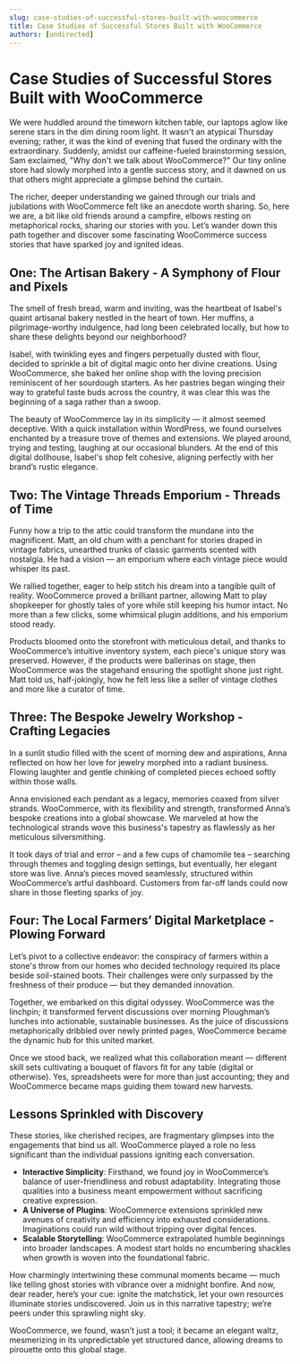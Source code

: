 ```yaml
---
slug: case-studies-of-successful-stores-built-with-woocommerce
title: Case Studies of Successful Stores Built with WooCommerce
authors: [undirected]
---
```



# Case Studies of Successful Stores Built with WooCommerce

We were huddled around the timeworn kitchen table, our laptops aglow like serene stars in the dim dining room light. It wasn't an atypical Thursday evening; rather, it was the kind of evening that fused the ordinary with the extraordinary. Suddenly, amidst our caffeine-fueled brainstorming session, Sam exclaimed, "Why don't we talk about WooCommerce?" Our tiny online store had slowly morphed into a gentle success story, and it dawned on us that others might appreciate a glimpse behind the curtain.

The richer, deeper understanding we gained through our trials and jubilations with WooCommerce felt like an anecdote worth sharing. So, here we are, a bit like old friends around a campfire, elbows resting on metaphorical rocks, sharing our stories with you. Let’s wander down this path together and discover some fascinating WooCommerce success stories that have sparked joy and ignited ideas.

## One: The Artisan Bakery - A Symphony of Flour and Pixels

The smell of fresh bread, warm and inviting, was the heartbeat of Isabel's quaint artisanal bakery nestled in the heart of town. Her muffins, a pilgrimage-worthy indulgence, had long been celebrated locally, but how to share these delights beyond our neighborhood?

Isabel, with twinkling eyes and fingers perpetually dusted with flour, decided to sprinkle a bit of digital magic onto her divine creations. Using WooCommerce, she baked her online shop with the loving precision reminiscent of her sourdough starters. As her pastries began winging their way to grateful taste buds across the country, it was clear this was the beginning of a saga rather than a swoop.

The beauty of WooCommerce lay in its simplicity — it almost seemed deceptive. With a quick installation within WordPress, we found ourselves enchanted by a treasure trove of themes and extensions. We played around, trying and testing, laughing at our occasional blunders. At the end of this digital dollhouse, Isabel's shop felt cohesive, aligning perfectly with her brand’s rustic elegance.

## Two: The Vintage Threads Emporium - Threads of Time

Funny how a trip to the attic could transform the mundane into the magnificent. Matt, an old chum with a penchant for stories draped in vintage fabrics, unearthed trunks of classic garments scented with nostalgia. He had a vision — an emporium where each vintage piece would whisper its past.

We rallied together, eager to help stitch his dream into a tangible quilt of reality. WooCommerce proved a brilliant partner, allowing Matt to play shopkeeper for ghostly tales of yore while still keeping his humor intact. No more than a few clicks, some whimsical plugin additions, and his emporium stood ready.

Products bloomed onto the storefront with meticulous detail, and thanks to WooCommerce’s intuitive inventory system, each piece's unique story was preserved. However, if the products were ballerinas on stage, then WooCommerce was the stagehand ensuring the spotlight shone just right. Matt told us, half-jokingly, how he felt less like a seller of vintage clothes and more like a curator of time.

## Three: The Bespoke Jewelry Workshop - Crafting Legacies

In a sunlit studio filled with the scent of morning dew and aspirations, Anna reflected on how her love for jewelry morphed into a radiant business. Flowing laughter and gentle chinking of completed pieces echoed softly within those walls.

Anna envisioned each pendant as a legacy, memories coaxed from silver strands. WooCommerce, with its flexibility and strength, transformed Anna’s bespoke creations into a global showcase. We marveled at how the technological strands wove this business's tapestry as flawlessly as her meticulous silversmithing.

It took days of trial and error – and a few cups of chamomile tea – searching through themes and toggling design settings, but eventually, her elegant store was live. Anna’s pieces moved seamlessly, structured within WooCommerce’s artful dashboard. Customers from far-off lands could now share in those fleeting sparks of joy.

## Four: The Local Farmers’ Digital Marketplace - Plowing Forward

Let’s pivot to a collective endeavor: the conspiracy of farmers within a stone's throw from our homes who decided technology required its place beside soil-stained boots. Their challenges were only surpassed by the freshness of their produce — but they demanded innovation.

Together, we embarked on this digital odyssey. WooCommerce was the linchpin; it transformed fervent discussions over morning Ploughman’s lunches into actionable, sustainable businesses. As the juice of discussions metaphorically dribbled over newly printed pages, WooCommerce became the dynamic hub for this united market.

Once we stood back, we realized what this collaboration meant — different skill sets cultivating a bouquet of flavors fit for any table (digital or otherwise). Yes, spreadsheets were for more than just accounting; they and WooCommerce became maps guiding them toward new harvests.

## Lessons Sprinkled with Discovery

These stories, like cherished recipes, are fragmentary glimpses into the engagements that bind us all. WooCommerce played a role no less significant than the individual passions igniting each conversation.

- **Interactive Simplicity**: Firsthand, we found joy in WooCommerce’s balance of user-friendliness and robust adaptability. Integrating those qualities into a business meant empowerment without sacrificing creative expression.
- **A Universe of Plugins**: WooCommerce extensions sprinkled new avenues of creativity and efficiency into exhausted considerations. Imaginations could run wild without tripping over digital fences.
- **Scalable Storytelling**: WooCommerce extrapolated humble beginnings into broader landscapes. A modest start holds no encumbering shackles when growth is woven into the foundational fabric.

How charmingly intertwining these communal moments became — much like telling ghost stories with vibrance over a midnight bonfire. And now, dear reader, here’s your cue: ignite the matchstick, let your own resources illuminate stories undiscovered. Join us in this narrative tapestry; we’re peers under this sprawling night sky.

WooCommerce, we found, wasn’t just a tool; it became an elegant waltz, mesmerizing in its unpredictable yet structured dance, allowing dreams to pirouette onto this global stage.